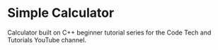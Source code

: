 # Simple Calculator

Calculator built on C++ beginner tutorial series for the Code Tech and Tutorials YouTube channel.